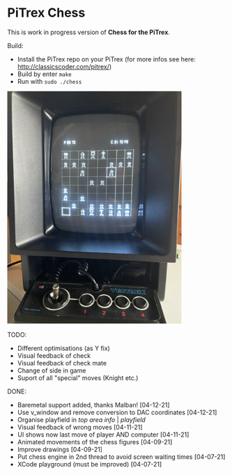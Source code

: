 # PiTrex Chess

This is work in progress version of **Chess for the PiTrex**. 

Build:
- Install the PiTrex repo on your PiTrex (for more infos see here: http://classicscoder.com/pitrex/)
- Build by enter  ``make``
- Run with ``sudo ./chess``


![Chess](assets/chess.png "Logo Title Text 1")


TODO:

- Different optimisations (as Y fix)
- Visual feedback of check
- Visual feedback of check mate
- Change of side in game
- Suport of all "special" moves (Knight etc.)


DONE:

- Baremetal support added, thanks Malban! [04-12-21]
- Use v_window and remove conversion to DAC coordinates [04-12-21]
- Organise playfield in *top area info* | *playfield* 
- Visual feedback of wrong moves [04-11-21]
- UI shows now last move of player AND computer [04-11-21]
- Animated movements of the chess figures [04-09-21]
- Improve drawings [04-09-21]
- Put chess engine in 2nd thread to avoid screen waiting times [04-07-21]
- XCode playground (must be improved) [04-07-21]
